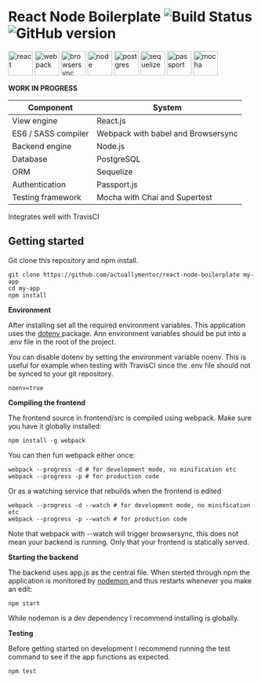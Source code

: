 # React Node Boilerplate ![Build Status](https://travis-ci.org/actuallymentor/react-node-boilerplate.svg?branch=development)  ![GitHub version](https://badge.fury.io/gh/actuallymentor%2Freact-node-boilerplate.svg)

<img height="50px" alt="react" src="http://i.imgur.com/D19TgT8.png" />
<img height="50px" alt="webpack" src="http://i.imgur.com/ZtANAeL.png" />
<img height="50px" alt="browsersync" src="http://i.imgur.com/L5peje9.png" />
<img height="50px" alt="node" src="http://i.imgur.com/PYufxoi.png" />
<img height="50px" alt="postgres" src="http://i.imgur.com/AldJhsu.png" />
<img height="50px" alt="sequelize" src="http://i.imgur.com/Tb20nQM.png" />
<img height="50px" alt="passport" src="http://i.imgur.com/AFsm9Z1.png" />
<img height="50px" alt="mocha" src="http://i.imgur.com/yo9d9Qe.png" />

**WORK IN PROGRESS**

| Component | System |
| ---------- | -------- |
| View engine | React.js |
| ES6 / SASS compiler | Webpack with babel and Browsersync |
| Backend engine | Node.js |
| Database | PostgreSQL |
| ORM | Sequelize |
| Authentication | Passport.js |
| Testing framework | Mocha with Chai and Supertest |

Integrates well with TravisCI

## Getting started

Git clone this repository and npm install.

``` shell
git clone https://github.com/actuallymentor/react-node-boilerplate my-app
cd my-app
npm install
```

**Environment**

After installing set all the required environment variables. This application uses the [ dotenv ]( https://github.com/bkeepers/dotenv ) package. Ann environment variables should be put into a .env file in the root of the project.

You can disable dotenv by setting the environment variable noenv. This is useful for example when testing with TravisCI since the .env file should not be synced to your git repository.

```shell
noenv=true
```

**Compiling the frontend**

The frontend source in frontend/src is compiled using webpack. Make sure you have it globally installed:

```shell
npm install -g webpack
```

You can then fun webpack either once:

```shell
webpack --progress -d # for development mode, no minification etc
webpack --progress -p # for production code

```

Or as a watching service that rebuilds when the frontend is edited

```shell
webpack --progress -d --watch # for development mode, no minification etc
webpack --progress -p --watch # for production code
```

Note that webpack with --watch will trigger browsersync, this does not mean your backend is running. Only that your frontend is statically served.

**Starting the backend**

The backend uses app.js as the central file. When sterted through npm the application is monitored by [ nodemon ]( https://github.com/remy/nodemon ) and thus restarts whenever you make an edit:

```shell
npm start
```

While nodemon is a dev dependency I recommend installing is globally.

**Testing**

Before getting started on development I recommend running the test command to see if the app functions as expected.

```shell
npm test
```
